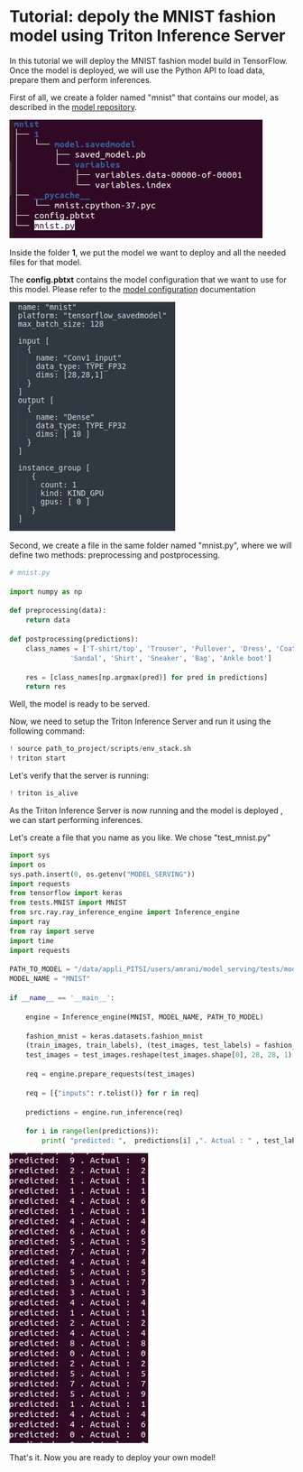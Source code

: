 # Tutorial: depoly the MNIST fashion model  using Triton Inference Server

In this tutorial we will deploy the MNIST fashion model build in TensorFlow. Once the model is deployed, we will use the Python API to load data, prepare them and perform inferences. 


First of all, we create a folder named "mnist" that contains our model, as described in the [model repository](http://localhost:8888/notebooks/docs/model_repository.md). 

![pre_post_processing.png](img/pre_post_processing.png)

Inside the folder **1**, we put the model we want to deploy and all the needed files for that model.

The **config.pbtxt** contains the model configuration that we want to use for this model. Please refer to the [model configuration](https://github.com/triton-inference-server/server/blob/main/docs/model_configuration.md) documentation

![mnist_config.png](img/mnist_config.png)

Second, we create a file in the same folder named "mnist.py", where we will define two methods: preprocessing and postprocessing. 



```python
# mnist.py 

import numpy as np 

def preprocessing(data): 
	return data 

def postprocessing(predictions): 
    class_names = ['T-shirt/top', 'Trouser', 'Pullover', 'Dress', 'Coat',
               'Sandal', 'Shirt', 'Sneaker', 'Bag', 'Ankle boot']
    
    res = [class_names[np.argmax(pred)] for pred in predictions]
    return res 

```

Well, the model is ready to be served. 

Now, we need to setup the Triton Inference Server and run it using the following command: 


```python
! source path_to_project/scripts/env_stack.sh
! triton start
```

Let's verify that the server is running: 


```python
! triton is_alive
```


As the Triton Inference Server is now running and the model is deployed , we can start performing inferences.

Let's create a file that you name as you like. We chose "test_mnist.py"



```python
import sys
import os
sys.path.insert(0, os.getenv("MODEL_SERVING"))
import requests
from tensorflow import keras
from tests.MNIST import MNIST
from src.ray.ray_inference_engine import Inference_engine
import ray 
from ray import serve
import time
import requests

PATH_TO_MODEL = "/data/appli_PITSI/users/amrani/model_serving/tests/model_repository/mnist/1/model.savedmodel"
MODEL_NAME = "MNIST"

if __name__ == '__main__':

	engine = Inference_engine(MNIST, MODEL_NAME, PATH_TO_MODEL)

	fashion_mnist = keras.datasets.fashion_mnist
	(train_images, train_labels), (test_images, test_labels) = fashion_mnist.load_data()
	test_images = test_images.reshape(test_images.shape[0], 28, 28, 1)

	req = engine.prepare_requests(test_images)

	req = [{"inputs": r.tolist()} for r in req]

	predictions = engine.run_inference(req)

	for i in range(len(predictions)):
		print( "predicted: ",  predictions[i] ,". Actual : " , test_labels[i])
```

![results.png](img/results.png)

That's it. Now you are ready to deploy your own model! 
